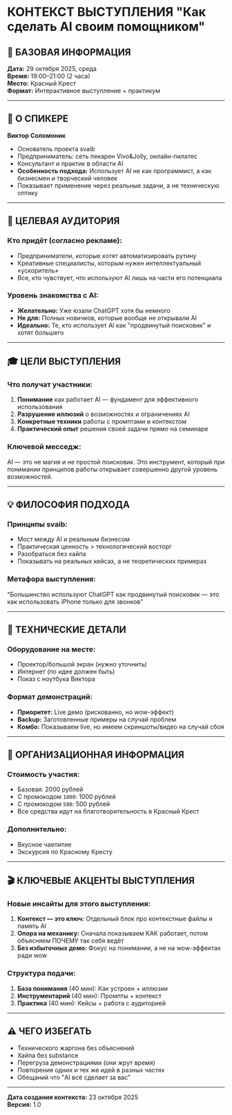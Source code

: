 # КОНТЕКСТ ВЫСТУПЛЕНИЯ "Как сделать AI своим помощником"

## 📅 БАЗОВАЯ ИНФОРМАЦИЯ

**Дата:** 29 октября 2025, среда  
**Время:** 19:00–21:00 (2 часа)  
**Место:** Красный Крест  
**Формат:** Интерактивное выступление + практикум

---

## 👤 О СПИКЕРЕ

**Виктор Соломоник**
- Основатель проекта svaib
- Предприниматель: сеть пекарен Vivo&Jolly, онлайн-пилатес
- Консультант и практик в области AI
- **Особенность подхода:** Использует AI не как программист, а как бизнесмен и творческий человек
- Показывает применение через реальные задачи, а не техническую оптику

---

## 🎯 ЦЕЛЕВАЯ АУДИТОРИЯ

### Кто придёт (согласно рекламе):
- Предприниматели, которые хотят автоматизировать рутину
- Креативные специалисты, которым нужен интеллектуальный «ускоритель»
- Все, кто чувствует, что используют AI лишь на части его потенциала

### Уровень знакомства с AI:
- **Желательно:** Уже юзали ChatGPT хотя бы немного
- **Не для:** Полных новичков, которые вообще не открывали AI
- **Идеально:** Те, кто использует AI как "продвинутый поисковик" и хотят большего

---

## 🎓 ЦЕЛИ ВЫСТУПЛЕНИЯ

### Что получат участники:
1. **Понимание** как работает AI — фундамент для эффективного использования
2. **Разрушение иллюзий** о возможностях и ограничениях AI
3. **Конкретные техники** работы с промптами и контекстом
4. **Практический опыт** решения своей задачи прямо на семинаре

### Ключевой месседж:
AI — это не магия и не простой поисковик. Это инструмент, который при понимании принципов работы открывает совершенно другой уровень возможностей.

---

## 💡 ФИЛОСОФИЯ ПОДХОДА

### Принципы svaib:
- Мост между AI и реальным бизнесом
- Практическая ценность > технологический восторг
- Разобраться без хайпа
- Показывать на реальных кейсах, а не теоретических примерах

### Метафора выступления:
"Большинство используют ChatGPT как продвинутый поисковик — это как использовать iPhone только для звонков"

---

## 🔧 ТЕХНИЧЕСКИЕ ДЕТАЛИ

### Оборудование на месте:
- Проектор/большой экран (нужно уточнить)
- Интернет (по идее должен быть)
- Показ с ноутбука Виктора

### Формат демонстраций:
- **Приоритет:** Live демо (рискованно, но wow-эффект)
- **Backup:** Заготовленные примеры на случай проблем
- **Комбо:** Показываем live, но имеем скриншоты/видео на случай сбоя

---

## 📝 ОРГАНИЗАЦИОННАЯ ИНФОРМАЦИЯ

### Стоимость участия:
- Базовая: 2000 рублей
- С промокодом `1000`: 1000 рублей
- С промокодом `500`: 500 рублей
- Все средства идут на благотворительность в Красный Крест

### Дополнительно:
- Вкусное чаепитие
- Экскурсия по Красному Кресту

---

## 🎬 КЛЮЧЕВЫЕ АКЦЕНТЫ ВЫСТУПЛЕНИЯ

### Новые инсайты для этого выступления:
1. **Контекст — это ключ:** Отдельный блок про контекстные файлы и память AI
2. **Опора на механику:** Сначала показываем КАК работает, потом объясняем ПОЧЕМУ так себя ведёт
3. **Без избыточных демо:** Фокус на понимании, а не на wow-эффектах ради wow

### Структура подачи:
1. **База понимания** (40 мин): Как устроен + иллюзии
2. **Инструментарий** (40 мин): Промпты + контекст
3. **Практика** (40 мин): Кейсы + работа с аудиторией

---

## ⚠️ ЧЕГО ИЗБЕГАТЬ

- Технического жаргона без объяснений
- Хайпа без substance
- Перегруза демонстрациями (они жрут время)
- Повторения одних и тех же идей в разных частях
- Обещаний что "AI всё сделает за вас"

---

**Дата создания контекста:** 23 октября 2025  
**Версия:** 1.0
